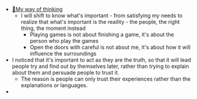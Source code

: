 - [🌱My way of thinking](<🌱My way of thinking.md>)
    - I will shift to know what's important - from satisfying my needs to realize that what's important is the reaility - the people, the right thing, the moment instead
        - Playing games is not about finishing a game, it's about the person who play the games
        - Open the doors with careful is not about me, it's about how it will influence the surroundings
- I noticed that it's important to act as they are the truth, so that it will lead people try and find out by themselves later, rather than trying to explain about them and persuade people to trust it. 
    - The reason is people can only trust their experiences rather than the explanations or languages.
- 
